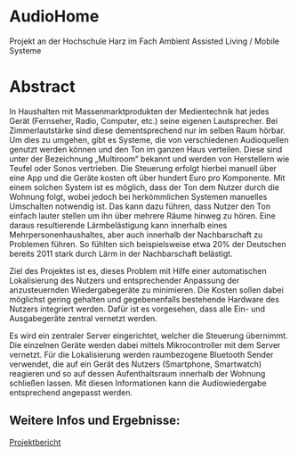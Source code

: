 # AudioHome
Projekt an der Hochschule Harz im Fach Ambient Assisted Living / Mobile Systeme

# Abstract
In Haushalten mit Massenmarktprodukten der Medientechnik hat jedes Gerät (Fernseher, Radio, Computer, etc.) seine eigenen Lautsprecher. Bei Zimmerlautstärke sind diese dementsprechend nur im selben Raum hörbar. Um dies zu umgehen, gibt es Systeme, die von verschiedenen Audioquellen genutzt werden können und den Ton im ganzen Haus verteilen. Diese sind unter der Bezeichnung „Multiroom“ bekannt und werden von Herstellern wie Teufel oder Sonos vertrieben. Die Steuerung erfolgt hierbei manuell über eine App und die Geräte kosten oft über hundert Euro pro Komponente. Mit einem solchen System ist es möglich, dass der Ton dem Nutzer durch die Wohnung folgt, wobei jedoch bei herkömmlichen Systemen manuelles Umschalten notwendig ist. Das kann dazu führen, dass Nutzer den Ton einfach lauter stellen um ihn über mehrere Räume hinweg zu hören. Eine daraus resultierende Lärmbelästigung kann innerhalb eines Mehrpersonenhaushaltes, aber auch innerhalb der Nachbarschaft zu Problemen führen. So fühlten sich beispielsweise etwa 20% der Deutschen bereits 2011 stark durch Lärm in der Nachbarschaft belästigt. 

Ziel des Projektes ist es, dieses Problem mit Hilfe einer automatischen Lokalisierung des Nutzers und entsprechender Anpassung der anzusteuernden Wiedergabegeräte zu minimieren. Die Kosten sollen dabei möglichst gering gehalten und gegebenenfalls bestehende Hardware des Nutzers integriert werden. Dafür ist es vorgesehen, dass alle Ein- und Ausgabegeräte zentral vernetzt werden.  

Es wird ein zentraler Server eingerichtet, welcher die Steuerung übernimmt. Die einzelnen Geräte werden dabei mittels Mikrocontroller mit dem Server vernetzt. Für die Lokalisierung werden raumbezogene Bluetooth Sender verwendet, die auf ein Gerät des Nutzers (Smartphone, Smartwatch) reagieren und so auf dessen Aufenthaltsraum innerhalb der Wohnung schließen lassen. Mit diesen Informationen kann die Audiowiedergabe entsprechend angepasst werden.

## Weitere Infos und Ergebnisse: 
[Projektbericht](https://github.com/PrinzDarknis/AudioHome/blob/master/Projektbericht%20(Git).pdf)
